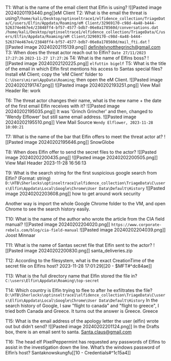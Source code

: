 T1: What is the name of the email client that Elfin is using?
![[Pasted image 20240201193440.png]]eM Client
T2: What is the email the threat is using?`/home/kali/Desktop/optinseltrace1/elfidence_collection/TriageData/C/users/Elfin/Appdata/Roaming/eM Client/32969170-c98d-4a48-b444-526374e467e4/23848ff4-bf57-4577-bdb7-06e8a178560d/conversations.dat`
`/home/kali/Desktop/optinseltrace1/elfidence_collection/TriageData/C/users/Elfin/Appdata/Roaming/eM Client/32969170-c98d-4a48-b444-526374e467e4/23848ff4-bf57-4577-bdb7-06e8a178560d/mail_fti.dat`
![[Pasted image 20240202115139.png]]
definitelynotthegrinch@gmail.com
T3: When does the threat actor reach out to Elfin?
`Date 27/11/2023 17:27:26`
`2023-11-27 17:27:26`
T4: What is the name of Elfins boss?
![[Pasted image 20240202120225.png]]
`elfuttin bigelf`
T5: What is the title of the email in which Elfin first mentions his access to Santas special files?
Install eM Client; copy the 'eM Client' folder to `C:\Users\miran\AppData\Roaming`; then open the eM Client.
![[Pasted image 20240202191747.png]]
![[Pasted image 20240202193251.png]]
View Mail Header
Re: work

T6: The threat actor changes their name, what is the new name + the date of the first email Elfin receives with it?
![[Pasted image 20240202195035.png]]
It was 'Grinch Grincher' and then, changed to 'Wendy Elflower' but still same email address.
![[Pasted image 20240202195510.png]]
View Mail Source
`Wendy Elflower, 2023-11-28 10:00:21`

T7: What is the name of the bar that Elfin offers to meet the threat actor at?
![[Pasted image 20240202195646.png]]
SnowGlobe

T8: When does Elfin offer to send the secret files to the actor?
![[Pasted image 20240202200435.png]]
![[Pasted image 20240202200505.png]]
View Mail Header
2023-11-28 16:56:13

T9: What is the search string for the first suspicious google search from Elfin? (Format: string)
`D:\HTB\Sherlocks\optinseltrace1\elfidence_collection\TriageData\C\users\Elfin\Appdata\Local\Google\Chrome\User Data\Default\History`
![[Pasted image 20240202203608.png]]
how to get around work security

Another way is import the whole Google Chrome folder to the VM, and open Chrome to see the search history easily.

T10: What is the name of the author who wrote the article from the CIA field manual?
![[Pasted image 20240202204020.png]]
`https://www.corporate-rebels.com/blog/cia-field-manual`
![[Pasted image 20240202204039.png]]
Joost Minnaar

T11: What is the name of Santas secret file that Elfin sent to the actor?
![[Pasted image 20240202200830.png]]
santa_deliveries.zip

T12: According to the filesystem, what is the exact CreationTime of the secret file on Elfins host?
2023-11-28 17:01:29[[20 - $MFT#^dc84ae]]

T13: What is the full directory name that Elfin stored the file in?
`C:\users\Elfin\Appdata\Roaming\top-secret`

T14: Which country is Elfin trying to flee to after he exfiltrates the file?
`D:\HTB\Sherlocks\optinseltrace1\elfidence_collection\TriageData\C\users\Elfin\Appdata\Local\Google\Chrome\User Data\Default\History`
In the search history of Google, I saw "flight to canada" and "flight to greece", I tried both Canada and Greece. It turns out the answer is Greece.
Greece

T15: What is the email address of the apology letter the user (elfin) wrote out but didn’t send?
![[Pasted image 20240202201124.png]]
In the Drafts box, there is an email sent to santa.
Santa.claus@gmail.com

T16: The head elf PixelPeppermint has requested any passwords of Elfins to assist in the investigation down the line. What’s the windows password of Elfin’s host?
Santaknowskungfu[[10 - Credentials#^1c15a4]]